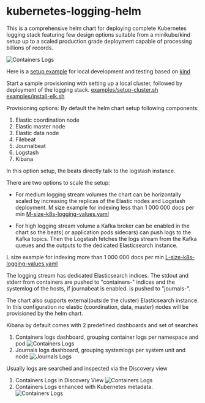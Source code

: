 # kubernetes-logging-helm

This is a comprehensive helm chart for deploying complete Kubernetes logging stack featuring few design options suitable from a minikube/kind setup up to a scaled production grade deployment capable of processing billions of records.

![Containers Logs](https://github.com/nickytd/kubernetes-logging-helm/blob/master/images/k8s-logging-stack.jpg)

Here is a [setup example](https://github.com/nickytd/kubernetes-logging-helm/tree/master/examples) for local development and testing based on [kind](https://kind.sigs.k8s.io)

Start a sample provisioning with setting up a local cluster, followed by deployment of the logging stack.
[examples/setup-cluster.sh](https://github.com/nickytd/kubernetes-logging-helm/blob/master/examples/setup-cluster.sh)
[examples/install-elk.sh](https://github.com/nickytd/kubernetes-logging-helm/blob/master/examples/install-elk.sh)


Provisioning options:
By default the helm chart setup following components:
 1. Elastic coordination node
 1. Elastic master node
 1. Elastic data node
 1. Filebeat
 1. Journalbeat
 1. Logstash
 1. Kibana
 
In this option setup, the beats directly talk to the logstash instance. 

There are two options to scale the setup:
* For medium logging stream volumes the chart can be horizontally scaled by increasing the replicas of the Elastic nodes and Logstash deployment.
M size example for indexing less than 1 000 000 docs per min [M-size-k8s-logging-values.yaml](https://github.com/nickytd/kubernetes-logging-helm/blob/master/examples/M-size-k8s-logging-values.yaml)

* For high logging stream volume a Kafka broker can be enabled in the chart so the beats( or application pods sidecars) can push logs to the Kafka topics. Then the Logstash fetches the logs stream from the Kafka queues and the outputs to the dedicated Elasticsearch instance. 

L size example for indexing more than 1 000 000 docs per min [L-size-k8s-logging-values.yaml](https://github.com/nickytd/kubernetes-logging-helm/blob/master/examples/L-size-k8s-logging-values.yaml)

The logging stream has dedicated Elasticsearch indices. The stdout and stderr from containers are pushed to "containers-<date>" indices and the systemlog of the hosts, if journabeat is enabled. is pushed to "journals-<date>".

The chart also supports external(outside the cluster) Elasticsearch instance. In this configuration no elastic (coordination, data, master) nodes will be provisioned by the helm chart.

Kibana by default comes with 2 predefined dashboards and set of searches
1. Containers logs dashboard, grouping container logs per namespace and pod
![Containers Logs](https://github.com/nickytd/kubernetes-logging-helm/blob/master/images/LogStream.png)
2. Journals logs dashboard, grouping systemlogs per system unit and node
![Journals Logs](https://github.com/nickytd/kubernetes-logging-helm/blob/master/images/JournalLogs.png)

Usually logs are searched and inspected via the Discovery view
1. Containers Logs in Discovery View
![Containers Logs](https://github.com/nickytd/kubernetes-logging-helm/blob/master/images/ContainersLogs.png)
1. Containers Logs enhanced with Kubernetes metadata. 
![Containers Logs](https://github.com/nickytd/kubernetes-logging-helm/blob/master/images/LogswithMetadata.png)

```
